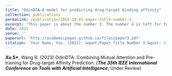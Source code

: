 ```yaml
---
title: "OdinDTA–A model for predicting drug–target binding affinity"
collection: publications
permalink: /publication/2015-10-01-paper-title-number-3
excerpt: 'This paper is about the number 3. The number 4 is left for future work.'
date: 2023
venue: ''
paperurl: 'http://academicpages.github.io/files/paper3.pdf'
citation: 'Your Name, You. (2015). &quot;Paper Title Number 3.&quot; <i>Journal 1</i>. 1(3).'
---
```

__Xu S*__, Wang R. (2023) OdinDTA: Combining Mutual Attention and Pre-training for Drug-target Affinity Prediction. (_**The 35th IEEE International Conference on Tools with Artificial Intelligence**_, Under Review) 
